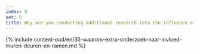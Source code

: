 ```yaml
---
index: 5
set: 5
title: Why are you conducting additional research into the influence of walls, doors, and windows on CoronaMelder?
---
```

{% include content-oud/en/35-waarom-extra-onderzoek-naar-invloed-muren-deuren-en-ramen.md %}
